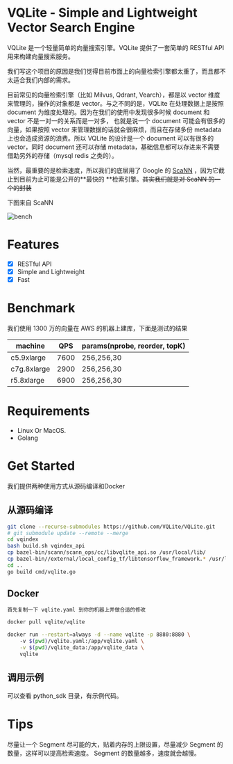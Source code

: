 # VQLite - Simple and Lightweight Vector Search Engine

VQLite 是一个轻量简单的向量搜索引擎。VQLite 提供了一套简单的 RESTful API 用来构建向量搜索服务。

我们写这个项目的原因是我们觉得目前市面上的向量检索引擎都太重了，而且都不太适合我们内部的需求。

目前常见的向量检索引擎（比如 Milvus, Qdrant, Vearch），都是以 vector 维度来管理的，操作的对象都是 vector。与之不同的是，VQLite
在处理数据上是按照 document 为维度处理的。因为在我们的使用中发现很多时候 document 和 vector 不是一对一的关系而是一对多，
也就是说一个 document 可能会有很多的向量，如果按照 vector 来管理数据的话就会很麻烦，而且在存储多份 metadata 上也会造成资源的浪费。所以
VQLite 的设计是一个 document 可以有很多的 vector，同时 document 还可以存储 metadata，基础信息都可以存进来不需要借助另外的存储（mysql
redis 之类的）。

当然，最重要的是检索速度，所以我们的底层用了 Google
的 [ScaNN](https://github.com/google-research/google-research/tree/master/scann)  ，因为它截止到目前为止可能是公开的**最快的
**检索引擎。~~其实我们就是对 ScaNN 的一个的封装~~

下图来自 ScaNN

![bench](https://github.com/google-research/google-research/raw/master/scann/docs/glove_bench.png)

# Features

- [x] RESTful API
- [x] Simple and Lightweight
- [x] Fast

# Benchmark

我们使用 1300 万的向量在 AWS 的机器上建库，下面是测试的结果

| machine     | QPS  | params(nprobe, reorder, topK) |
|-------------|------|-------------------------------|
| c5.9xlarge  | 7600 | 256,256,30                    |
| c7g.8xlarge | 2900 | 256,256,30                    |
| r5.8xlarge  | 6900 | 256,256,30                    |

# Requirements

- Linux Or MacOS.
- Golang

# Get Started

我们提供两种使用方式从源码编译和Docker

## 从源码编译

```bash
git clone --recurse-submodules https://github.com/VQLite/VQLite.git
# git submodule update --remote --merge
cd vqindex
bash build.sh vqindex_api
cp bazel-bin/scann/scann_ops/cc/libvqlite_api.so /usr/local/lib/
cp bazel-bin//external/local_config_tf/libtensorflow_framework.* /usr/local/lib/
cd ..
go build cmd/vqlite.go
```

## Docker

```bash 
首先复制一下 vqlite.yaml 到你的机器上并做合适的修改

docker pull vqlite/vqlite

docker run --restart=always -d --name vqlite -p 8880:8880 \ 
    -v $(pwd)/vqlite.yaml:/app/vqlite.yaml \
    -v $(pwd)/vqlite_data:/app/vqlite_data \
    vqlite
```

## 调用示例

可以查看 python_sdk 目录，有示例代码。

# Tips

尽量让一个 Segment 尽可能的大，贴着内存的上限设置，尽量减少 Segment 的数量，这样可以提高检索速度。
Segment 的数量越多，速度就会越慢。
